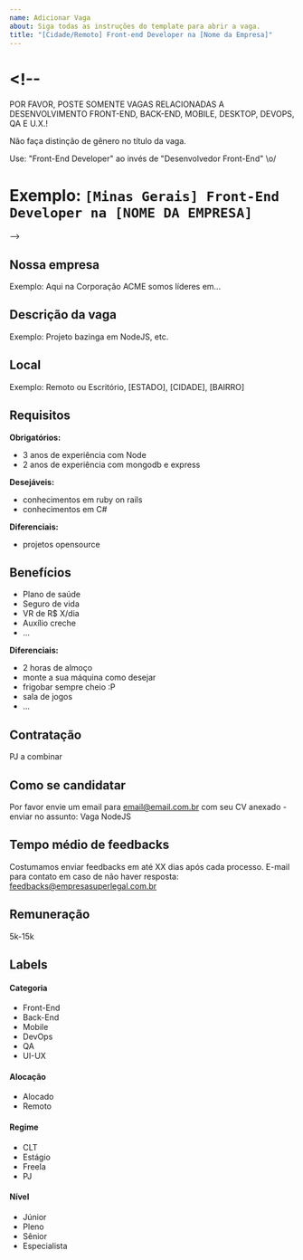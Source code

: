```yaml
---
name: Adicionar Vaga
about: Siga todas as instruções do template para abrir a vaga.
title: "[Cidade/Remoto] Front-end Developer na [Nome da Empresa]"
---
```


# <!--

POR FAVOR, POSTE SOMENTE VAGAS RELACIONADAS A DESENVOLVIMENTO FRONT-END, BACK-END, MOBILE, DESKTOP, DEVOPS, QA E U.X.!

Não faça distinção de gênero no título da vaga.

Use: "Front-End Developer" ao invés de
"Desenvolvedor Front-End" \o/

# Exemplo: `[Minas Gerais] Front-End Developer na [NOME DA EMPRESA]`

-->

## Nossa empresa

Exemplo: Aqui na Corporação ACME somos líderes em...

## Descrição da vaga

Exemplo: Projeto bazinga em NodeJS, etc.

## Local

Exemplo: Remoto ou Escritório, [ESTADO], [CIDADE], [BAIRRO]

## Requisitos

**Obrigatórios:**

- 3 anos de experiência com Node
- 2 anos de experiência com mongodb e express

**Desejáveis:**

- conhecimentos em ruby on rails
- conhecimentos em C#

**Diferenciais:**

- projetos opensource

## Benefícios

- Plano de saúde
- Seguro de vida
- VR de R\$ X/dia
- Auxílio creche
- ...

**Diferenciais:**

- 2 horas de almoço
- monte a sua máquina como desejar
- frigobar sempre cheio :P
- sala de jogos
- ...

## Contratação

PJ a combinar

## Como se candidatar

Por favor envie um email para email@email.com.br com seu CV anexado - enviar no assunto: Vaga NodeJS

## Tempo médio de feedbacks

Costumamos enviar feedbacks em até XX dias após cada processo.
E-mail para contato em caso de não haver resposta: feedbacks@empresasuperlegal.com.br

## Remuneração

5k-15k

## Labels

<!-- retire os labels que não fazem sentido à vaga -->

#### Categoria

- Front-End
- Back-End
- Mobile
- DevOps
- QA
- UI-UX

#### Alocação

- Alocado
- Remoto

#### Regime

- CLT
- Estágio
- Freela
- PJ

#### Nível

- Júnior
- Pleno
- Sênior
- Especialista
